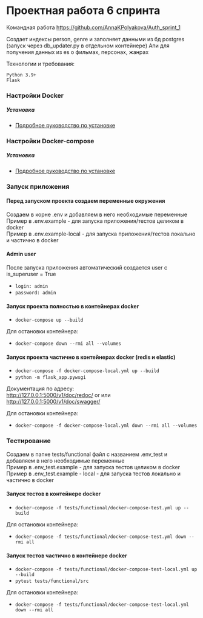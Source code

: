 # Проектная работа 6 спринта

Командная работа https://github.com/AnnaKPolyakova/Auth_sprint_1


Создает индексы person, genre и заполняет данными из бд postgres
(запуск через db_updater.py в отдельном контейнере)
Апи для получения данных из es о фильмах, персонах, жанрах  

Технологии и требования:
```
Python 3.9+
Flask
``` 

### Настройки Docker

##### Установка

* [Подробное руководство по установке](https://docs.docker.com/install/linux/docker-ce/ubuntu/)

### Настройки Docker-compose

##### Установка

* [Подробное руководство по установке](https://docs.docker.com/compose/install/)

### Запуск приложения

#### Перед запуском проекта создаем переменные окружения
Создаем в корне .env и добавляем в него необходимые переменные  
Пример в .env.example - для запуска приложения/тестов целиком в docker  
Пример в .env.example-local - для запуска приложения/тестов локально и 
частично в docker

#### Admin user
После запуска приложения автоматический создается user c is_superuser = True  

* `login: admin`  
* `password: admin` 


#### Запуск проекта полностью в контейнерах docker

* `docker-compose up --build`

Для остановки контейнера:  
* `docker-compose down --rmi all --volumes`

#### Запуск проекта частично в контейнерах docker (redis и elastic)

* `docker-compose -f docker-compose-local.yml up --build`
* `python -m flask_app.pywsgi`

Документация по адресу:  
http://127.0.0.1:5000/v1/doc/redoc/ or или  
http://127.0.0.1:5000/v1/doc/swagger/  

Для остановки контейнера:  
* `docker-compose -f docker-compose-local.yml down --rmi all --volumes`


### Тестирование  

Создаем в папке tests/functional файл с названием .env_test и добавляем в него 
необходимые переменные  
Пример в .env_test.example - для запуска тестов целиком в docker  
Пример в .env_test.example - local - для запуска тестов локально и 
частично в docker


#### Запуск тестов в контейнере docker  

* `docker-compose -f tests/functional/docker-compose-test.yml up --build`

Для остановки контейнера: 
* `docker-compose -f tests/functional/docker-compose-test.yml down --rmi all`

#### Запуск тестов частично в контейнере docker  

* `docker-compose -f tests/functional/docker-compose-test-local.yml up --build`
* `pytest tests/functional/src`

Для остановки контейнера: 
* `docker-compose -f tests/functional/docker-compose-test-local.yml down --rmi all`
